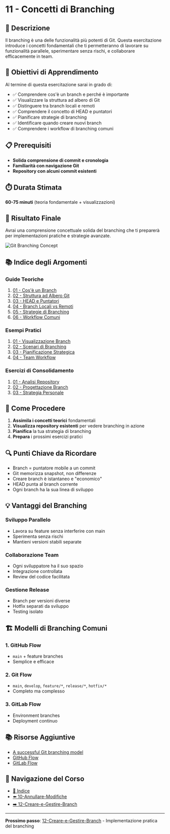 # 11 - Concetti di Branching

## 📖 Descrizione

Il branching è una delle funzionalità più potenti di Git. Questa esercitazione introduce i concetti fondamentali che ti permetteranno di lavorare su funzionalità parallele, sperimentare senza rischi, e collaborare efficacemente in team.

## 🎯 Obiettivi di Apprendimento

Al termine di questa esercitazione sarai in grado di:

- ✅ Comprendere cos'è un branch e perché è importante
- ✅ Visualizzare la struttura ad albero di Git
- ✅ Distinguere tra branch locali e remoti
- ✅ Comprendere il concetto di HEAD e puntatori
- ✅ Pianificare strategie di branching
- ✅ Identificare quando creare nuovi branch
- ✅ Comprendere i workflow di branching comuni

## 📋 Prerequisiti

- **Solida comprensione di commit e cronologia**
- **Familiarità con navigazione Git**
- **Repository con alcuni commit esistenti**

## ⏱️ Durata Stimata

**60-75 minuti** (teoria fondamentale + visualizzazioni)

## 🎯 Risultato Finale

Avrai una comprensione concettuale solida del branching che ti preparerà per implementazioni pratiche e strategie avanzate.

![Git Branching Concept](./esempi/immagini/git-branching-concept.png)

## 📚 Indice degli Argomenti

### Guide Teoriche
1. [01 - Cos'è un Branch](./guide/01-cos-e-branch.md)
2. [02 - Struttura ad Albero Git](./guide/02-struttura-albero.md)
3. [03 - HEAD e Puntatori](./guide/03-head-puntatori.md)
4. [04 - Branch Locali vs Remoti](./guide/04-locali-vs-remoti.md)
5. [05 - Strategie di Branching](./guide/05-strategie-branching.md)
6. [06 - Workflow Comuni](./guide/06-workflow-comuni.md)

### Esempi Pratici
1. [01 - Visualizzazione Branch](./esempi/01-visualizzazione-branch.md)
2. [02 - Scenari di Branching](./esempi/02-scenari-branching.md)
3. [03 - Pianificazione Strategica](./esempi/03-pianificazione-strategica.md)
4. [04 - Team Workflow](./esempi/04-team-workflow.md)

### Esercizi di Consolidamento
1. [01 - Analisi Repository](./esercizi/01-analisi-repository.md)
2. [02 - Progettazione Branch](./esercizi/02-progettazione-branch.md)
3. [03 - Strategia Personale](./esercizi/03-strategia-personale.md)

## 🚀 Come Procedere

1. **Assimila i concetti teorici** fondamentali
2. **Visualizza repository esistenti** per vedere branching in azione
3. **Pianifica** la tua strategia di branching
4. **Prepara** i prossimi esercizi pratici

## 🔍 Punti Chiave da Ricordare

- Branch = puntatore mobile a un commit
- Git memorizza snapshot, non differenze
- Creare branch è istantaneo e "economico"
- HEAD punta al branch corrente
- Ogni branch ha la sua linea di sviluppo

## 💡 Vantaggi del Branching

### Sviluppo Parallelo
- Lavora su feature senza interferire con main
- Sperimenta senza rischi
- Mantieni versioni stabili separate

### Collaborazione Team
- Ogni sviluppatore ha il suo spazio
- Integrazione controllata
- Review del codice facilitata

### Gestione Release
- Branch per versioni diverse
- Hotfix separati da sviluppo
- Testing isolato

## 🏗️ Modelli di Branching Comuni

### 1. **GitHub Flow**
- `main` + feature branches
- Semplice e efficace

### 2. **Git Flow**
- `main`, `develop`, `feature/*`, `release/*`, `hotfix/*`
- Completo ma complesso

### 3. **GitLab Flow**
- Environment branches
- Deployment continuo

## 📚 Risorse Aggiuntive

- [A successful Git branching model](https://nvie.com/posts/a-successful-git-branching-model/)
- [GitHub Flow](https://docs.github.com/en/get-started/quickstart/github-flow)
- [GitLab Flow](https://docs.gitlab.com/ee/topics/gitlab_flow.html)

## 🔄 Navigazione del Corso

- [📑 Indice](../README.md)
- [⬅️ 10-Annullare-Modifiche](../10-Annullare-Modifiche/README.md)
- [➡️ 12-Creare-e-Gestire-Branch](../12-Creare-e-Gestire-Branch/README.md)

---

**Prossimo passo**: [12-Creare-e-Gestire-Branch](../12-Creare-e-Gestire-Branch/README.md) - Implementazione pratica del branching
